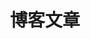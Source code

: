 ---
title: "博客文章"
excerpt: "所有博客文章列表，按时间排序"
sitemap: false
permalink: /blogs
layout: home
author_profile: true
---